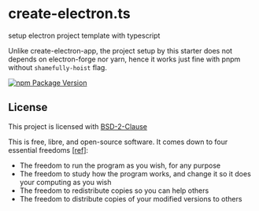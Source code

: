 # create-electron.ts

setup electron project template with typescript

Unlike create-electron-app, the project setup by this starter does not depends on electron-forge nor yarn, hence it works just fine with pnpm without `shamefully-hoist` flag.

[![npm Package Version](https://img.shields.io/npm/v/create-electron)](https://www.npmjs.com/package/create-electron)

## License

This project is licensed with [BSD-2-Clause](./LICENSE)

This is free, libre, and open-source software. It comes down to four essential freedoms [[ref]](https://seirdy.one/2021/01/27/whatsapp-and-the-domestication-of-users.html#fnref:2):

- The freedom to run the program as you wish, for any purpose
- The freedom to study how the program works, and change it so it does your computing as you wish
- The freedom to redistribute copies so you can help others
- The freedom to distribute copies of your modified versions to others
